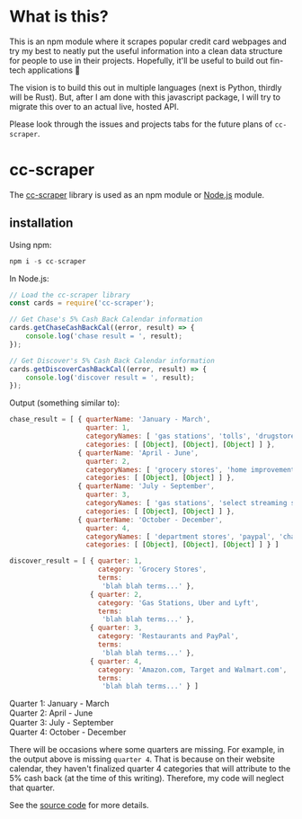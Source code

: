 # What is this?
This is an npm module where it scrapes popular credit card webpages and try my best to neatly put the useful information into a clean data structure for people to use in their projects. Hopefully, it'll be useful to build out fin-tech applications 🙏

The vision is to build this out in multiple languages (next is Python, thirdly will be Rust).
But, after I am done with this javascript package, I will try to migrate this over to an actual live, hosted API.

Please look through the issues and projects tabs for the future plans of `cc-scraper`.

# cc-scraper
The [cc-scraper](https://github.com/JinwookKim/cc-scraper) library is used as an npm module or [Node.js](https://nodejs.org/en/) module.

## installation
Using npm:
```javascript
npm i -s cc-scraper
```

In Node.js:
```javascript
// Load the cc-scraper library
const cards = require('cc-scraper');

// Get Chase's 5% Cash Back Calendar information
cards.getChaseCashBackCal((error, result) => {
    console.log('chase result = ', result);
});

// Get Discover's 5% Cash Back Calendar information
cards.getDiscoverCashBackCal((error, result) => {
    console.log('discover result = ', result);
});
```

Output (something similar to):
```javascript
chase_result = [ { quarterName: 'January - March',
                   quarter: 1,
                   categoryNames: [ 'gas stations', 'tolls', 'drugstores' ],
                   categories: [ [Object], [Object], [Object] ] },
                 { quarterName: 'April - June',
                   quarter: 2,
                   categoryNames: [ 'grocery stores', 'home improvement stores' ],
                   categories: [ [Object], [Object] ] },
                 { quarterName: 'July - September',
                   quarter: 3,
                   categoryNames: [ 'gas stations', 'select streaming services' ],
                   categories: [ [Object], [Object] ] },
                 { quarterName: 'October - December',
                   quarter: 4,
                   categoryNames: [ 'department stores', 'paypal', 'chase pay' ],
                   categories: [ [Object], [Object], [Object] ] } ]

discover_result = [ { quarter: 1,
                      category: 'Grocery Stores',
                      terms:
                       'blah blah terms...' },
                    { quarter: 2,
                      category: 'Gas Stations, Uber and Lyft',
                      terms:
                       'blah blah terms...' },
                    { quarter: 3,
                      category: 'Restaurants and PayPal',
                      terms:
                       'blah blah terms...' },
                    { quarter: 4,
                      category: 'Amazon.com, Target and Walmart.com',
                      terms:
                       'blah blah terms...' } ]

```
Quarter 1: January - March  
Quarter 2: April - June  
Quarter 3: July - September  
Quarter 4: October - December  

There will be occasions where some quarters are missing. For example, in the output above is missing `quarter 4`. That is because on their website calendar, they haven't finalized quarter 4 categories that will attribute to the 5% cash back (at the time of this writing). Therefore, my code will neglect that quarter.

See the [source code](https://github.com/JinwookKim/cc-scraper) for more details.
